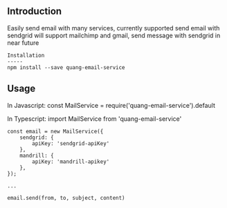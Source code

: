 
Introduction
-----
Easily send email with many services, currently supported send email with sendgrid
will support mailchimp and gmail, send message with sendgrid in near future

```
Installation
-----
npm install --save quang-email-service
```

Usage
----
In Javascript: 
const MailService = require('quang-email-service').default

In Typescript:
import MailService from 'quang-email-service'

```
const email = new MailService({
    sendgrid: {
        apiKey: 'sendgrid-apiKey'
    },
    mandrill: {
        apiKey: 'mandrill-apikey'
    },
});

...

email.send(from, to, subject, content)

````